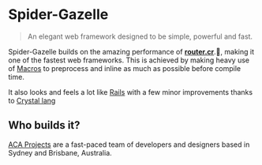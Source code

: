 # Spider-Gazelle

> An elegant web framework designed to be simple, powerful and fast.

Spider-Gazelle builds on the amazing performance of [**router.cr**](https://github.com/tbrand/which_is_the_fastest).:rocket:, making it one of the fastest web frameworks.
This is achieved by making heavy use of [Macros](https://crystal-lang.org/docs/syntax_and_semantics/macros.html) to preprocess and inline as much as possible before compile time.

It also looks and feels a lot like [Rails](http://guides.rubyonrails.org/) with a few minor improvements thanks to [Crystal lang](https://crystal-lang.org/)


## Who builds it?

[ACA Projects](https://www.acaprojects.com/) are a fast-paced team of developers and designers based in Sydney and Brisbane, Australia.
